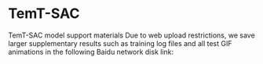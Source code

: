 # TemT-SAC
TemT-SAC model support materials
Due to web upload restrictions, we save larger supplementary results such as training log files and all test GIF animations in the following Baidu network disk link:
